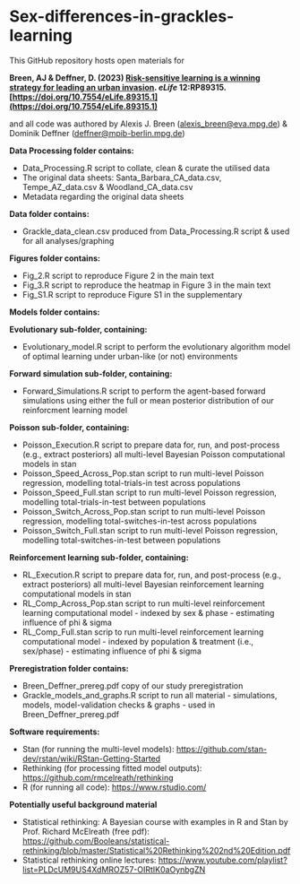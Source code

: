 # Sex-differences-in-grackles-learning

This GitHub repository hosts open materials for

**Breen, AJ & Deffner, D. (2023) [Risk-sensitive learning is a winning strategy for leading an urban invasion](https://doi.org/10.7554/eLife.89315.2). _eLife_ 12:RP89315. [https://doi.org/10.7554/eLife.89315.1](https://doi.org/10.7554/eLife.89315.1)**

and all code was authored by Alexis J. Breen (alexis_breen@eva.mpg.de) & Dominik Deffner (deffner@mpib-berlin.mpg.de)

**Data Processing folder contains:**

- Data_Processing.R script to collate, clean & curate the utilised data
- The original data sheets: Santa_Barbara_CA_data.csv, Tempe_AZ_data.csv & Woodland_CA_data.csv
- Metadata regarding the original data sheets

**Data folder contains:**
 
- Grackle_data_clean.csv produced from Data_Processing.R script & used for all analyses/graphing

**Figures folder contains:**

- Fig_2.R script to reproduce Figure 2 in the main text
- Fig_3.R script to reproduce the heatmap in Figure 3 in the main text
- Fig_S1.R script to reproduce Figure S1 in the supplementary

**Models folder contains:**

**Evolutionary sub-folder, containing:**
- Evolutionary_model.R script to perform the evolutionary algorithm model of optimal learning under urban-like (or not) environments

**Forward simulation sub-folder, containing:**
- Forward_Simulations.R script to perform the agent-based forward simulations using either the full or mean posterior distribution of our reinforcment learning model

**Poisson sub-folder, containing:**
- Poisson_Execution.R script to prepare data for, run, and post-process (e.g., extract posteriors) all multi-level Bayesian Poisson computational models in stan
- Poisson_Speed_Across_Pop.stan script to run multi-level Poisson regression, modelling total-trials-in test across populations
- Poisson_Speed_Full.stan script to run multi-level Poisson regression, modelling total-trials-in-test between populations
- Poisson_Switch_Across_Pop.stan script to run multi-level Poisson regression, modelling total-switches-in-test across populations
- Poisson_Switch_Full.stan script to run multi-level Poisson regression, modelling total-switches-in-test between populations

**Reinforcement learning sub-folder, containing:**
- RL_Execution.R script to prepare data for, run, and post-process (e.g., extract posteriors) all multi-level Bayesian reinforcement learning computational models in stan
- RL_Comp_Across_Pop.stan script to run multi-level reinforcement learning computational model - indexed by sex & phase - estimating influence of phi & sigma
- RL_Comp_Full.stan scrip to run multi-level reinforcement learning computational model - indexed by population & treatment (i.e., sex/phase) - estimating influence of phi & sigma 

**Preregistration folder contains:**

- Breen_Deffner_prereg.pdf copy of our study preregistration 
- Grackle_models_and_graphs.R script to run all material - simulations, models, model-validation checks & graphs - used in Breen_Deffner_prereg.pdf

**Software requirements:**

- Stan (for running the multi-level models): https://github.com/stan-dev/rstan/wiki/RStan-Getting-Started
- Rethinking (for processing fitted model outputs): https://github.com/rmcelreath/rethinking
- R (for running all code): https://www.rstudio.com/

**Potentially useful background material**

- Statistical rethinking: A Bayesian course with examples in R and Stan by Prof. Richard McElreath (free pdf): https://github.com/Booleans/statistical-rethinking/blob/master/Statistical%20Rethinking%202nd%20Edition.pdf
- Statistical rethinking online lectures: https://www.youtube.com/playlist?list=PLDcUM9US4XdMROZ57-OIRtIK0aOynbgZN
